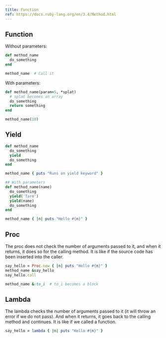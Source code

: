 ```yaml
---
title: Function
ref: https://docs.ruby-lang.org/en/3.4/Method.html
---
```


## Function

Without parameters:

```ruby
def method_name
  do_something
end

method_name  # Call it
```

With parameters:

```ruby
def method_name(param=5, *splat)
  # splat becomes an array
  do_something
  return something
end

method_name(10)
```

## Yield

```ruby
def method_name
  do_something
  yield
  do_something
end

method_name { puts "Runs on yield keyword" }

## With parameters
def method_name(name)
  do_something
  yield('Taro')
  yield(name)
  do_something
end

method_name { |n| puts "Hello #{n}" }
```

## Proc

The proc does not check the number of arguments passed to it,
and when it returns, it does so for the calling method.
It is like if the source code has been inserted into the caller.

```ruby
say_hello = Proc.new { |n| puts "Hello #{n}" }
method_name &say_hello
say_hello.call

method_name &:to_i  # to_i becomes a block
```

## Lambda

The lambda checks the number of arguments passed to it (it will throw an error if
we do not pass).
And when it returns, it goes back to the calling method and continues.
It is like if we called a function.

```ruby
say_hello = lambda { |n| puts "Hello #{n}" }
```
